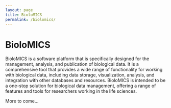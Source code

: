 ```yaml
---
layout: page
title: BioloMICS
permalink: /biolomics/
---
```

# BioloMICS
BioloMICS is a software platform that is specifically designed for the management, analysis, and publication of biological data. It is a comprehensive tool that provides a wide range of functionality for working with biological data, including data storage, visualization, analysis, and integration with other databases and resources. BioloMICS is intended to be a one-stop solution for biological data management, offering a range of features and tools for researchers working in the life sciences.

More to come...